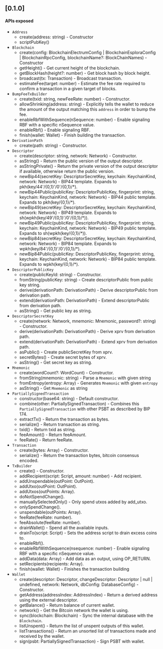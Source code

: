 ## [0.1.0]

#### APIs exposed
- `Address`
    - create(address: string) - Constructor 
    - scriptPubKey()
- `Blockchain`
    - create(config: BlockchainElectrumConfig | BlockchainEsploraConfig | BlockchainRpcConfig, blockchainName?: BlockChainNames) -  Constructor 
    - getHeight() - Get current height of the blockchain.
    - getBlockHash(height?: number) - Get block hash by block height.
    - broadcast(tx: Transaction) - Broadcast transaction.
    - estimateFee(target: number) - Estimate the fee rate required to confirm a transaction in a given target of blocks.
- `BumpFeeTxBuilder`
    - create(txid: string, newFeeRate: number) - Constructor.
    - allowShrinking(address: string) - Explicitly tells the wallet to reduce the amount of the output matching this `address` in order to bump the  fee. 
    - enableRbfWithSequence(nSequence: number) - Enable signaling RBF with a specific nSequence value.
    - enableRbf() -  Enable signaling RBF.
    - finish(wallet: Wallet) - Finish building the transaction.
- `DerivationPath` 
    - create(path: string) - Constructor.
- `Descriptor` 
    - create(descriptor: string, network: Network) - Constructor.    
    - asString() - Return the public version of the output descriptor.
    - asStringPrivate() - Return the private version of the output descriptor if available, otherwise return the public version.
    - newBip44(secretKey: DescriptorSecretKey, keychain: KeychainKind, network: Network) -  BIP44 template. Expands to pkh(key/44'/{0,1}'/0'/{0,1}/*).
    - newBip44Public(publicKey: DescriptorPublicKey, fingerprint: string, keychain: KeychainKind, network: Network) - BIP44 public template. Expands to 
      pkh(key/{0,1}/*).
    - newBip49(secretKey: DescriptorSecretKey, keychain: KeychainKind, network: Network) - BIP49 template. Expands to sh(wpkh(key/49'/{0,1}'/0'/{0,1}/*)).
    - newBip49Public(publicKey: DescriptorPublicKey, fingerprint: string, keychain: KeychainKind, network: Network) - BIP49 public template. Expands to 
      sh(wpkh(key/{0,1}/*)).
    - newBip84(secretKey: DescriptorSecretKey, keychain: KeychainKind, network: Network) - BIP84 template. Expands to wpkh(key/84'/{0,1}'/0'/{0,1}/*).
    - newBip84Public(publicKey: DescriptorPublicKey, fingerprint: string, keychain: KeychainKind, network: Network) - BIP84 public template. Expands to 
      wpkh(key/{0,1}/*).
- `DescriptorPublicKey`    
    - create(publicKeyId: string) - Constructor.    
    - fromString(publicKey: string) - Create descriptorPublic from public key string. 
    - derive(derivationPath: DerivationPath) - Derive descriptorPublic from derivation path.
    - extend(derivationPath: DerivationPath) - Extend descriptorPublic from derivation path.
    - asString() - Get public key as string.
- `DescriptorSecretKey`
    - create(network: Network, mnemonic: Mnemonic, password?: string) - Constructor.    
    - derive(derivationPath: DerivationPath) - Derive xprv from derivation path. 
    - extend(derivationPath: DerivationPath) - Extend xprv from derivation path.
    - asPublic() - Create publicSecretKey from xprv. 
    - secretBytes() - Create secret bytes of xprv.
    - asString() - Get secret key as string.
- `Mnemonic`
    - create(wordCount?: WordCount) - Constructor.
    - fromString(mnemonic: string) - Parse a `Mnemonic` with given string
    - fromEntropy(entropy: Array<number>) - Generates `Mnemonic` with given `entropy`
    - asString() - Get `Mnemonic` as string
- `PartiallySignedTransaction`
    - constructor(base64: string) -  Default constructor.
    - combine(other: PartiallySignedTransaction) - Combines this `PartiallySignedTransaction` with other PSBT as described by BIP 174.
    - extractTx() - Return the transaction as bytes.
    - serialize() - Return transaction as string.
    - txid() -  Return txid as string.
    - feeAmount() - Return feeAmount.
    - feeRate() - Return feeRate.
- `Transaction`
    - create(bytes: Array<number>) - Constructor.  
    - serialize() - Return the transaction bytes, bitcoin consensus encoded.
- `TxBuilder`
    - create() - Constructor.  
    - addRecipient(script: Script, amount: number) - Add recipient.
    - addUnspendable(outPoint: OutPoint).
    - addUtxo(outPoint: OutPoint).
    - addUtxos(outPoints: Array<OutPoint>).
    - doNotSpendChange().
    - manuallySelectedOnly() - Only spend utxos added by add_utxo.
    - onlySpendChange(). 
    - unspendable(outPoints: Array<OutPoint>).
    - feeRate(feeRate: number).
    - feeAbsolute(feeRate: number).
    - drainWallet() - Spend all the available inputs.
    - drainTo(script: Script) - Sets the address script to drain excess coins to.
    - enableRbf().
    - enableRbfWithSequence(nsequence: number) - Enable signaling RBF with a specific nSequence value. 
    - addData(data: Array<number>) - Add data as an output, using OP_RETURN. 
    - setRecipients(recipients: Array<ScriptAmount>).
    - finish(wallet: Wallet) - Finishes the transaction building
- `Wallet`
    - create(descriptor: Descriptor, changeDescriptor: Descriptor | null | undefined, network: Network, dbConfig: DatabaseConfig) - Constructor.
    - getAddress(addressIndex: AddressIndex) - Return a derived address using the external descriptor.
    - getBalance() - Return balance of current wallet.
    - network() - Get the Bitcoin network the wallet is using.
    - sync(blockchain: Blockchain) - Sync the internal database with the `Blockchain`.
    - listUnspent() -  Return the list of unspent outputs of this wallet. 
    - listTransactions() - Return an unsorted list of transactions made and received by the wallet.
    - sign(psbt: PartiallySignedTransaction) - Sign PSBT with wallet.      
      
 
